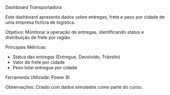Dashboard Transportadora

Este dashboard apresenta dados sobre entregas, frete e peso por cidade de uma empresa fictícia de logística.

Objetivo:
Monitorar a operação de entregas, identificando status e distribuição de frete por região.

Principais Métricas:
- Status das entregas (Entregue, Devolvido, Trânsito)
- Valor de frete por cidade
- Peso total entregue por cidade

Ferramenta Utilizada:
Power BI

Observações:
Criado com dados simulados como parte do curso.
